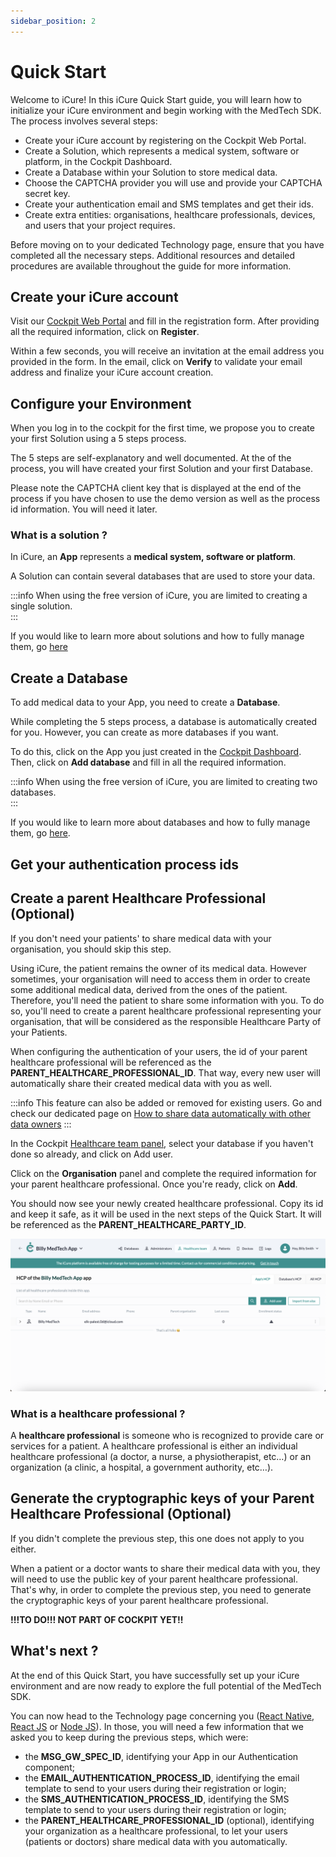 ```yaml
---
sidebar_position: 2
---
```

# Quick Start

Welcome to iCure!
In this iCure Quick Start guide, you will learn how to initialize your iCure environment and begin working with the MedTech SDK. The process involves several steps:
- Create your iCure account by registering on the Cockpit Web Portal.
- Create a Solution, which represents a medical system, software or platform, in the Cockpit Dashboard.
- Create a Database within your Solution to store medical data.
- Choose the CAPTCHA provider you will use and provide your CAPTCHA secret key.
- Create your authentication email and SMS templates and get their ids. 
- Create extra entities: organisations, healthcare professionals, devices, and users that your project requires.

Before moving on to your dedicated Technology page, ensure that you have completed all the necessary steps. Additional resources and detailed procedures are available throughout the guide for more information.

## Create your iCure account 
Visit our [Cockpit Web Portal](https://cockpit.icure.cloud) and fill in the registration form. 
After providing all the required information, click on **Register**. 

Within a few seconds, you will receive an invitation at the email address you provided in the form. In the email, click on **Verify** to validate your email address and finalize your iCure account creation.

## Configure your Environment

When you log in to the cockpit for the first time, we propose you to create your first Solution using a 5 steps process.

The 5 steps are self-explanatory and well documented. At the of the process, you will have created your first Solution and your first Database. 

Please note the CAPTCHA client key that is displayed at the end of the process if you have chosen to use the demo version as well as the process id information. You will need it later.

### What is a solution ? 
In iCure, an **App** represents a **medical system, software or platform**. 

A Solution can contain several databases that are used to store your data. 

:::info
When using the free version of iCure, you are limited to creating a single solution.  
:::

If you would like to learn more about solutions and how to fully manage them, go [here](../../cockpit/how-to/how-to-manage-solutions)

## Create a Database
To add medical data to your App, you need to create a **Database**.

While completing the 5 steps process, a database is automatically created for you. However, you can create as more databases if you want.

To do this, click on the App you just created in the [Cockpit Dashboard](https://cockpit.icure.cloud/dashboard). Then, click on **Add database** and fill in all the required information.

:::info
When using the free version of iCure, you are limited to creating two databases.  
:::

If you would like to learn more about databases and how to fully manage them, go [here](../../cockpit/how-to/how-to-manage-databases).

## Get your authentication process ids



## Create a parent Healthcare Professional (Optional)
If you don't need your patients' to share medical data with your organisation, you should skip this step.

Using iCure, the patient remains the owner of its medical data. However sometimes, your organisation will need to access them in order to create some additional medical data, derived from the ones of the patient. 
Therefore, you'll need the patient to share some information with you. To do so, you'll need to create a parent healthcare professional representing your organisation, that will be considered as the responsible Healthcare Party of your Patients. 

When configuring the authentication of your users, the id of your parent healthcare professional will be referenced as the **PARENT_HEALTHCARE_PROFESSIONAL_ID**. That way, every new user will automatically share their created medical data with you as well.

:::info
This feature can also be added or removed for existing users. Go and check our dedicated page on [How to share data automatically with other data owners](../how-to/how-to-share-data-automatically.md)
:::

In the Cockpit [Healthcare team panel](https://cockpit.icure.cloud/users), select your database if you haven't done so already, and click on Add user.

Click on the **Organisation** panel and complete the required information for your parent healthcare professional.
Once you're ready, click on **Add**. 

You should now see your newly created healthcare professional. Copy its id and keep it safe, as it will be used in the next steps of the Quick Start. It will be referenced as the **PARENT_HEALTHCARE_PARTY_ID**.

![Parent HCP created](./img/parent_hcp_created.png)


### What is a healthcare professional ? 

A **healthcare professional** is someone who is recognized to provide care or services for a patient. A healthcare professional is either an individual healthcare professional (a doctor, a nurse, a physiotherapist, etc…) or an organization (a clinic, a hospital, a government authority, etc…).

## Generate the cryptographic keys of your Parent Healthcare Professional (Optional)
If you didn't complete the previous step, this one does not apply to you either.

When a patient or a doctor wants to share their medical data with you, they will need to use the public key of your parent healthcare professional. That's why, in order to complete the previous step, you need to generate the cryptographic keys of your parent healthcare professional.

**!!!TO DO!!! NOT PART OF COCKPIT YET!!**

## What's next ?
At the end of this Quick Start, you have successfully set up your iCure environment and are now ready to explore the full potential of the MedTech SDK. 

You can now head to the Technology page concerning you ([React Native](./react-native-quick-start.md), [React JS](./react-js-quick-start.md) or [Node JS](./node-js-quick-start.md)). In those, you will need a few information that we asked you to keep during the previous steps, which were: 
- the **MSG_GW_SPEC_ID**, identifying your App in our Authentication component; 
- the **EMAIL_AUTHENTICATION_PROCESS_ID**, identifying the email template to send to your users during their registration or login;
- the **SMS_AUTHENTICATION_PROCESS_ID**, identifying the SMS template to send to your users during their registration or login;
- the **PARENT_HEALTHCARE_PROFESSIONAL_ID** (optional), identifying your organization as a healthcare professional, to let your users (patients or doctors) share medical data with you automatically. 

